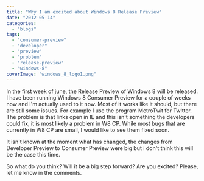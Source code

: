 ```yaml
---
title: "Why I am excited about Windows 8 Release Preview"
date: "2012-05-14"
categories: 
  - "blogs"
tags: 
  - "consumer-preview"
  - "developer"
  - "preview"
  - "problem"
  - "release-preview"
  - "windows-8"
coverImage: "windows_8_logo1.png"
---
```


In the first week of june, the Release Preview of Windows 8 will be released. I have been running Windows 8 Consumer Preview for a couple of weeks now and I'm actually used to it now. Most of it works like it should, but there are still some issues. For example I use the program MetroTwit for Twitter. The problem is that links open in IE and this isn't something the developers could fix, it is most likely a problem in W8 CP. While most bugs that are currently in W8 CP are small, I would like to see them fixed soon.

It isn't known at the moment what has changed, the changes from Developer Preview to Consumer Preview were big but i don't think this will be the case this time.

So what do you think? Will it be a big step forward? Are you excited? Please, let me know in the comments.
